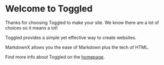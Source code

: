 # Welcome to Toggled 

Thanks for choosing Toggled  to make your site. We know there are a lot of choices so it means a lot!

Toggled  provides a simple yet effective way to create websites.

MarkdownX allows you the ease of Markdown plus the tech of HTML.

Find more info about Toggled  on the [homepage](https://toggled.tech).
